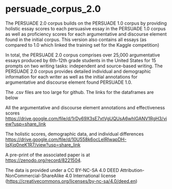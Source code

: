 # persuade_corpus_2.0

The PERSUADE 2.0 corpus builds on the PERSUADE 1.0 corpus by providing holistic essay scores to each persuasive essay in the PERSUADE 1.0 corpus as well as proficiency scores for each argumentative and discourse element found in the initial corpus. This version also contains all essays (as compared to 1.0 which linked the training set for the Kaggle competition)

In total, the PERSUADE 2.0 corpus comprises over 25,000 argumentative essays produced by 6th-12th grade students in the United States for 15 prompts on two writing tasks: independent and source-based writing. The PERSUADE 2.0 corpus provides detailed individual and demographic information for each writer as well as the initial annotations for argumentative and discourse element found PERSUADE 1.0.

The .csv files are too large for github. The links for the dataframes are below

All the argumentative and discourse element annotations and effectiveness scores
https://drive.google.com/file/d/1rDy69X3sE7xtVgUQUsA6whlGANV1RgH3/view?usp=share_link

The holistic scores, demographic data, and individual differences
https://drive.google.com/file/d/10U558k6ocLeIRIwapDH-IqXjq0neK1R7/view?usp=share_link

A pre-print of the associated paper is at https://zenodo.org/record/8221504.

The data is provided under a CC BY-NC-SA 4.0 DEED Attribution-NonCommercial-ShareAlike 4.0 International license (https://creativecommons.org/licenses/by-nc-sa/4.0/deed.en)
